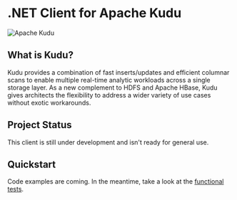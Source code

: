 # .NET Client for Apache Kudu
![Apache Kudu](https://d3dr9sfxru4sde.cloudfront.net/i/k/apachekudu_logo_0716_345px.png)

## What is Kudu?
Kudu provides a combination of fast inserts/updates and efficient columnar scans to enable multiple real-time analytic workloads across a single storage layer. As a new complement to HDFS and Apache HBase, Kudu gives architects the flexibility to address a wider variety of use cases without exotic workarounds.

## Project Status
This client is still under development and isn't ready for general use.

## Quickstart

Code examples are coming. In the meantime, take a look at the [functional tests](test/Kudu.Client.FunctionalTests/CreateTableTests.cs).
